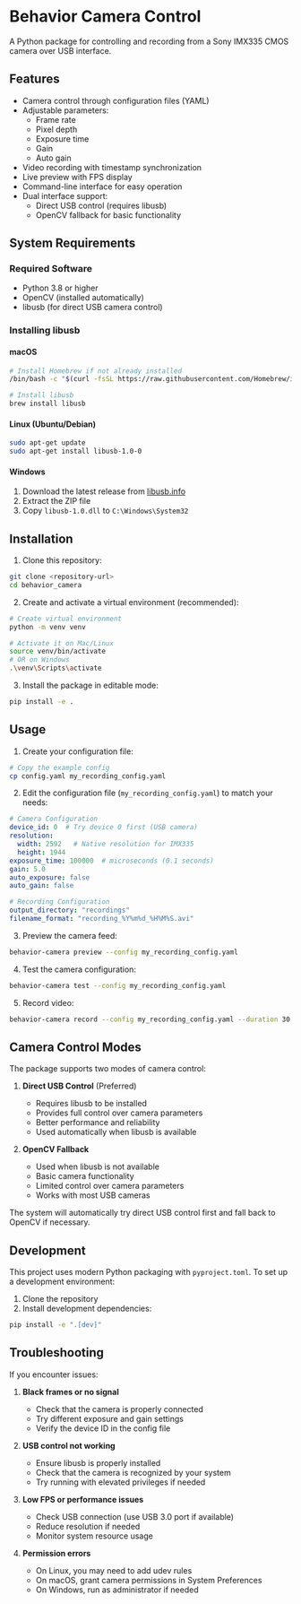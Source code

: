 # Behavior Camera Control

A Python package for controlling and recording from a Sony IMX335 CMOS camera over USB interface.

## Features

- Camera control through configuration files (YAML)
- Adjustable parameters:
  - Frame rate
  - Pixel depth
  - Exposure time
  - Gain
  - Auto gain
- Video recording with timestamp synchronization
- Live preview with FPS display
- Command-line interface for easy operation
- Dual interface support:
  - Direct USB control (requires libusb)
  - OpenCV fallback for basic functionality

## System Requirements

### Required Software

- Python 3.8 or higher
- OpenCV (installed automatically)
- libusb (for direct USB camera control)

### Installing libusb

#### macOS

```bash
# Install Homebrew if not already installed
/bin/bash -c "$(curl -fsSL https://raw.githubusercontent.com/Homebrew/install/HEAD/install.sh)"

# Install libusb
brew install libusb
```

#### Linux (Ubuntu/Debian)

```bash
sudo apt-get update
sudo apt-get install libusb-1.0-0
```

#### Windows

1. Download the latest release from [libusb.info](https://libusb.info)
2. Extract the ZIP file
3. Copy `libusb-1.0.dll` to `C:\Windows\System32`

## Installation

1. Clone this repository:

```bash
git clone <repository-url>
cd behavior_camera
```

2. Create and activate a virtual environment (recommended):

```bash
# Create virtual environment
python -m venv venv

# Activate it on Mac/Linux
source venv/bin/activate
# OR on Windows
.\venv\Scripts\activate
```

3. Install the package in editable mode:

```bash
pip install -e .
```

## Usage

1. Create your configuration file:

```bash
# Copy the example config
cp config.yaml my_recording_config.yaml
```

2. Edit the configuration file (`my_recording_config.yaml`) to match your needs:

```yaml
# Camera Configuration
device_id: 0  # Try device 0 first (USB camera)
resolution:
  width: 2592   # Native resolution for IMX335
  height: 1944
exposure_time: 100000  # microseconds (0.1 seconds)
gain: 5.0
auto_exposure: false
auto_gain: false

# Recording Configuration
output_directory: "recordings"
filename_format: "recording_%Y%m%d_%H%M%S.avi"
```

3. Preview the camera feed:

```bash
behavior-camera preview --config my_recording_config.yaml
```

4. Test the camera configuration:

```bash
behavior-camera test --config my_recording_config.yaml
```

5. Record video:

```bash
behavior-camera record --config my_recording_config.yaml --duration 30
```

## Camera Control Modes

The package supports two modes of camera control:

1. **Direct USB Control** (Preferred)
   - Requires libusb to be installed
   - Provides full control over camera parameters
   - Better performance and reliability
   - Used automatically when libusb is available

2. **OpenCV Fallback**
   - Used when libusb is not available
   - Basic camera functionality
   - Limited control over camera parameters
   - Works with most USB cameras

The system will automatically try direct USB control first and fall back to OpenCV if necessary.

## Development

This project uses modern Python packaging with `pyproject.toml`. To set up a development environment:

1. Clone the repository
2. Install development dependencies:

```bash
pip install -e ".[dev]"
```

## Troubleshooting

If you encounter issues:

1. **Black frames or no signal**
   - Check that the camera is properly connected
   - Try different exposure and gain settings
   - Verify the device ID in the config file

2. **USB control not working**
   - Ensure libusb is properly installed
   - Check that the camera is recognized by your system
   - Try running with elevated privileges if needed

3. **Low FPS or performance issues**
   - Check USB connection (use USB 3.0 port if available)
   - Reduce resolution if needed
   - Monitor system resource usage

4. **Permission errors**
   - On Linux, you may need to add udev rules
   - On macOS, grant camera permissions in System Preferences
   - On Windows, run as administrator if needed
